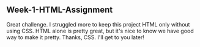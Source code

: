 ## Week-1-HTML-Assignment
Great challenge. I struggled more to keep this project HTML only without using CSS. HTML alone is pretty great, but it's nice to know we have good way to make it pretty. Thanks, CSS. I'll get to you later!
